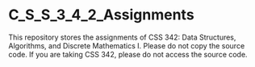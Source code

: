 # C_S_S_3_4_2_Assignments

This repository stores the assignments of CSS 342: Data Structures, Algorithms, and Discrete Mathematics I. Please do not copy the source code. If you are taking CSS 342, please do not access the source code.
